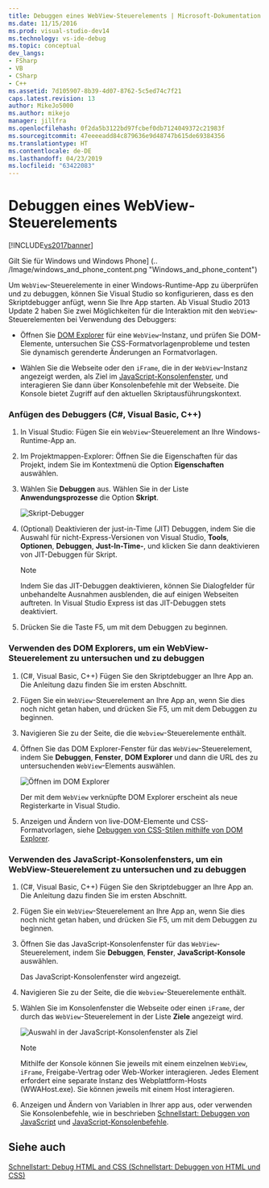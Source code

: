 ```yaml
---
title: Debuggen eines WebView-Steuerelements | Microsoft-Dokumentation
ms.date: 11/15/2016
ms.prod: visual-studio-dev14
ms.technology: vs-ide-debug
ms.topic: conceptual
dev_langs:
- FSharp
- VB
- CSharp
- C++
ms.assetid: 7d105907-8b39-4d07-8762-5c5ed74c7f21
caps.latest.revision: 13
author: MikeJo5000
ms.author: mikejo
manager: jillfra
ms.openlocfilehash: 0f2da5b3122bd97fcbef0db7124049372c21983f
ms.sourcegitcommit: 47eeeeadd84c879636e9d48747b615de69384356
ms.translationtype: HT
ms.contentlocale: de-DE
ms.lasthandoff: 04/23/2019
ms.locfileid: "63422083"
---
```

# <a name="debug-a-webview-control"></a>Debuggen eines WebView-Steuerelements
[!INCLUDE[vs2017banner](../includes/vs2017banner.md)]

Gilt Sie für Windows und Windows Phone] (.. /Image/windows_and_phone_content.png "Windows_and_phone_content")  
  
 Um `WebView`-Steuerelemente in einer Windows-Runtime-App zu überprüfen und zu debuggen, können Sie Visual Studio so konfigurieren, dass es den Skriptdebugger anfügt, wenn Sie Ihre App starten. Ab Visual Studio 2013 Update 2 haben Sie zwei Möglichkeiten für die Interaktion mit den `WebView`-Steuerelementen bei Verwendung des Debuggers:  
  
- Öffnen Sie [DOM Explorer](../debugger/quickstart-debug-html-and-css.md) für eine `WebView`-Instanz, und prüfen Sie DOM-Elemente, untersuchen Sie CSS-Formatvorlagenprobleme und testen Sie dynamisch gerenderte Änderungen an Formatvorlagen.  
  
- Wählen Sie die Webseite oder den `iFrame`, die in der `WebView`-Instanz angezeigt werden, als Ziel im [JavaScript-Konsolenfenster](../debugger/javascript-console-commands.md), und interagieren Sie dann über Konsolenbefehle mit der Webseite. Die Konsole bietet Zugriff auf den aktuellen Skriptausführungskontext.  
  
### <a name="attach-the-debugger-c-visual-basic-c"></a>Anfügen des Debuggers (C#, Visual Basic, C++)  
  
1. In Visual Studio: Fügen Sie ein `WebView`-Steuerelement an Ihre Windows-Runtime-App an.  
  
2. Im Projektmappen-Explorer: Öffnen Sie die Eigenschaften für das Projekt, indem Sie im Kontextmenü die Option **Eigenschaften** auswählen.  
  
3. Wählen Sie **Debuggen** aus. Wählen Sie in der Liste **Anwendungsprozesse** die Option **Skript**.  
  
     ![Skript-Debugger](../debugger/media/js-dom-webview-script-debugger.png "JS_DOM_WebView_Script_Debugger")  
  
4. (Optional) Deaktivieren der just-in-Time (JIT) Debuggen, indem Sie die Auswahl für nicht-Express-Versionen von Visual Studio, **Tools**, **Optionen**, **Debuggen**, **Just-In-Time-**, und klicken Sie dann deaktivieren von JIT-Debuggen für Skript.  
  
    > [!NOTE]
    > Indem Sie das JIT-Debuggen deaktivieren, können Sie Dialogfelder für unbehandelte Ausnahmen ausblenden, die auf einigen Webseiten auftreten. In Visual Studio Express ist das JIT-Debuggen stets deaktiviert.  
  
5. Drücken Sie die Taste F5, um mit dem Debuggen zu beginnen.  
  
### <a name="use-the-dom-explorer-to-inspect-and-debug-a-webview-control"></a>Verwenden des DOM Explorers, um ein WebView-Steuerelement zu untersuchen und zu debuggen  
  
1. (C#, Visual Basic, C++) Fügen Sie den Skriptdebugger an Ihre App an. Die Anleitung dazu finden Sie im ersten Abschnitt.  
  
2. Fügen Sie ein `WebView`-Steuerelement an Ihre App an, wenn Sie dies noch nicht getan haben, und drücken Sie F5, um mit dem Debuggen zu beginnen.  
  
3. Navigieren Sie zu der Seite, die die `Webview`-Steuerelemente enthält.  
  
4. Öffnen Sie das DOM Explorer-Fenster für das `WebView`-Steuerelement, indem Sie **Debuggen**, **Fenster**, **DOM Explorer** und dann die URL des zu untersuchenden `WebView`-Elements auswählen.  
  
     ![Öffnen im DOM Explorer](../debugger/media/js-dom-webview.png "JS_DOM_WebView")  
  
     Der mit dem `WebView` verknüpfte DOM Explorer erscheint als neue Registerkarte in Visual Studio.  
  
5. Anzeigen und Ändern von live-DOM-Elemente und CSS-Formatvorlagen, siehe [Debuggen von CSS-Stilen mithilfe von DOM Explorer](../debugger/debug-css-styles-using-dom-explorer.md).  
  
### <a name="use-the-javascript-console-window-to-inspect-and-debug-a-webview-control"></a>Verwenden des JavaScript-Konsolenfensters, um ein WebView-Steuerelement zu untersuchen und zu debuggen  
  
1. (C#, Visual Basic, C++) Fügen Sie den Skriptdebugger an Ihre App an. Die Anleitung dazu finden Sie im ersten Abschnitt.  
  
2. Fügen Sie ein `WebView`-Steuerelement an Ihre App an, wenn Sie dies noch nicht getan haben, und drücken Sie F5, um mit dem Debuggen zu beginnen.  
  
3. Öffnen Sie das JavaScript-Konsolenfenster für das `WebView`-Steuerelement, indem Sie **Debuggen**, **Fenster**, **JavaScript-Konsole** auswählen.  
  
     Das JavaScript-Konsolenfenster wird angezeigt.  
  
4. Navigieren Sie zu der Seite, die die `Webview`-Steuerelemente enthält.  
  
5. Wählen Sie im Konsolenfenster die Webseite oder einen `iFrame`, der durch das `WebView`-Steuerelement in der Liste **Ziele** angezeigt wird.  
  
     ![Auswahl in der JavaScript-Konsolenfenster als Ziel](../debugger/media/js-console-target.png "JS_Console_Target")  
  
    > [!NOTE]
    > Mithilfe der Konsole können Sie jeweils mit einem einzelnen `WebView`, `iFrame`, Freigabe-Vertrag oder Web-Worker interagieren. Jedes Element erfordert eine separate Instanz des Webplattform-Hosts (WWAHost.exe). Sie können jeweils mit einem Host interagieren.  
  
6. Anzeigen und Ändern von Variablen in Ihrer app aus, oder verwenden Sie Konsolenbefehle, wie in beschrieben [Schnellstart: Debuggen von JavaScript](../debugger/quickstart-debug-javascript-using-the-console.md) und [JavaScript-Konsolenbefehle](../debugger/javascript-console-commands.md).  
  
## <a name="see-also"></a>Siehe auch  
 [Schnellstart: Debug HTML and CSS (Schnellstart: Debuggen von HTML und CSS)](../debugger/quickstart-debug-html-and-css.md)
